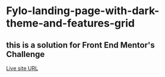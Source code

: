 # Fylo-landing-page-with-dark-theme-and-features-grid

## this is a solution for Front End Mentor's Challenge

[Live site URL](https://mustafa-khaled.github.io/Fylo-landing-page-with-dark-theme-and-features-grid/)
